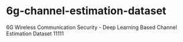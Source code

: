 # 6g-channel-estimation-dataset
6G Wireless Communication Security - Deep Learning Based Channel Estimation Dataset
11111
